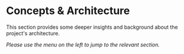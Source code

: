 # Concepts & Architecture

This section provides some deeper insights and background about the project's architecture.

_Please use the menu on the left to jump to the relevant section._
